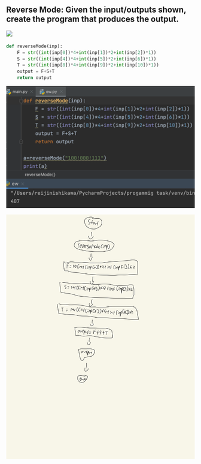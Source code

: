 ## Reverse Mode: Given the input/outputs shown, create the program that produces the output. 

![](quiz015.jpeg)

```.py
def reverseMode(inp):
    F = str((int(inp[0])*4+int(inp[1])*2+int(inp[2])*1))
    S = str((int(inp[4])*4+int(inp[5])*2+int(inp[6])*1))
    T = str((int(inp[8])*4+int(inp[9])*2+int(inp[10])*1))
    output = F+S+T
    return output
```

![](quiz015out.png)

![](quiz015flow.jpg)
